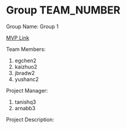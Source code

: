 # Group TEAM_NUMBER
Group Name: Group 1

[MVP Link](http://cs196.cs.illinois.edu)

Team Members: 
1. egchen2
2. kaizhuo2
3. jbradw2
4. yushanc2

Project Manager: 
1. tanishq3
2. arnabb3

Project Description: 

